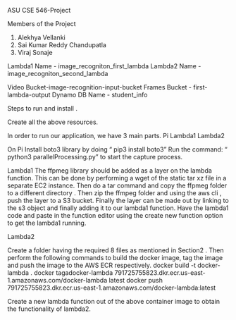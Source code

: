 ASU CSE 546-Project 

Members of the Project

1) Alekhya Vellanki
2) Sai Kumar Reddy Chandupatla
3) Viraj Sonaje


Lambda1 Name - image_recogniton_first_lambda 
Lambda2 Name - image_recogniton_second_lambda

Video  Bucket-image-recognition-input-bucket
Frames Bucket - first-lambda-output
Dynamo DB Name - student_info


Steps to run and install .

Create all the above resources. 

In order to run our application, we have 3 main parts.
Pi
Lambda1
Lambda2

On Pi
Install boto3 library by doing “ pip3 install boto3”
Run the command: “ python3 parallelProcessing.py”  to start the capture process.

Lambda1
The ffpmeg library should be added as a layer on the lambda function. This can be done by performing a wget of the static tar xz file in a separate EC2 instance. 
Then do a tar command and copy the ffpmeg folder to a different directory . Then zip the ffmpeg folder and using the aws cli , push the layer to a S3 bucket.
Finally the layer can be made out by linking to the s3 object and finally adding it to our lambda1 function.
Have the lambda1 code and paste in the function editor using the create new function  option to get the lambda1 running.

Lambda2
	
Create a folder having the required 8 files as mentioned in Section2 .  Then perform the following commands to build the docker image,  tag the image and push the image to the AWS ECR respectively.
docker build -t docker-lambda .
docker	tagadocker-lambda 791725755823.dkr.ecr.us-east-1.amazonaws.com/docker-lambda latest
docker push 791725755823.dkr.ecr.us-east-1.amazonaws.com/docker-lambda:latest

Create a new lambda function out of the above container image to obtain the functionality of lambda2.

